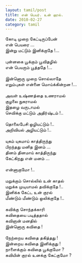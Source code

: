 ```yaml
---
layout: tamil/post
title: என் பெயர். உன் குரல்.
date: 2010-02-27
category: tamil
---
```


கோடி முறை கேட்டிருப்பேன்<br />
என் பெயரை ...<br />
இன்று மட்டும் இனிக்குதே !...<br />
<br />
புன்னகை பூக்கும் பூவிதழில்<br />
என் பெயரும் பூத்ததே !...<br />
<br />
இன்னொரு முறை சொல்லாதே<br />
எறும்புகள் என்னை மொய்க்கின்றன !...<br />
<br />
அவள் உஷ்ணத்தை உணராமல்<br />
குழலை நுகராமல்<br />
இதழை வருடாமல்<br />
செவிக்கு மட்டும் அதிர்ஷ்டம் !..<br />
<br />
தொலைபேசி ஒழியட்டும் !..<br />
அறிவியல் அழியட்டும் !..<br />
<br />
யுகம் யுகமாய் காத்திருந்து<br />
பிறந்தது மனித இனம் ...<br />
தினம் தினமாய் காத்திருந்து<br />
கேட்கிறது என் மனம் ...<br />
<br />
என்னாகுமோ !..<br />
<br />
மறுக்கும் சொல்லில் உன் காதல்<br />
மறுக்க முடியாமல் தவிக்குதே !..<br />
இனிக்க கேட்ட உன் குரல்<br />
மீண்டும் மீண்டும் ஒலிக்குதே !..<br />
<br />
கவிக்கு சொந்தக்காரி<br />
கவிதையை படித்ததால்<br />
கவிஞன் மனதில்<br />
இன்னொரு கவிதை !<br />
<br />
நேற்றைய கவிதை தகித்தது !<br />
இன்றைய கவிதை இனிக்குது !<br />
நாளைக்கும் கவிதை பூக்குமோ ?<br />
கவியின் குரல் உனக்கு கேட்குமோ ?<br />
<br />
